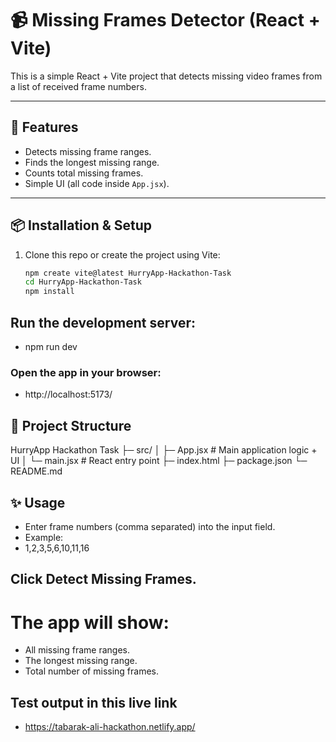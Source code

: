 # 📹 Missing Frames Detector (React + Vite)

This is a simple React + Vite project that detects missing video frames from a list of received frame numbers.

---

## 🚀 Features

- Detects missing frame ranges.
- Finds the longest missing range.
- Counts total missing frames.
- Simple UI (all code inside `App.jsx`).

---

## 📦 Installation & Setup

1. Clone this repo or create the project using Vite:
   ```bash
   npm create vite@latest HurryApp-Hackathon-Task
   cd HurryApp-Hackathon-Task
   npm install
   ```

## Run the development server:

- npm run dev

### Open the app in your browser:

- http://localhost:5173/

## 📂 Project Structure

HurryApp Hackathon Task
  ├─ src/
  │ ├─ App.jsx # Main application logic + UI
  │ └─ main.jsx # React entry point
  ├─ index.html
  ├─ package.json
  └─ README.md

## ✨ Usage

- Enter frame numbers (comma separated) into the input field.
- Example:
- 1,2,3,5,6,10,11,16

## Click Detect Missing Frames.

# The app will show:

- All missing frame ranges.
- The longest missing range.
- Total number of missing frames.

## Test output in this live link 
- https://tabarak-ali-hackathon.netlify.app/